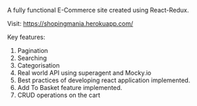 A fully functional E-Commerce site created using React-Redux.

Visit: https://shopingmania.herokuapp.com/

Key features:

1. Pagination
2. Searching
3. Categorisation
4. Real world API using superagent and Mocky.io
5. Best practices of developing react application implemented.
6. Add To Basket feature implemented.
7. CRUD operations on the cart


